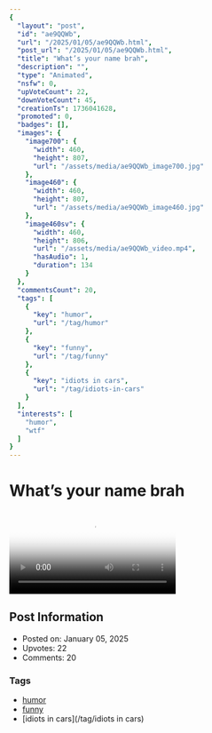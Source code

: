 ```yaml
---
{
  "layout": "post",
  "id": "ae9QQWb",
  "url": "/2025/01/05/ae9QQWb.html",
  "post_url": "/2025/01/05/ae9QQWb.html",
  "title": "What’s your name brah",
  "description": "",
  "type": "Animated",
  "nsfw": 0,
  "upVoteCount": 22,
  "downVoteCount": 45,
  "creationTs": 1736041628,
  "promoted": 0,
  "badges": [],
  "images": {
    "image700": {
      "width": 460,
      "height": 807,
      "url": "/assets/media/ae9QQWb_image700.jpg"
    },
    "image460": {
      "width": 460,
      "height": 807,
      "url": "/assets/media/ae9QQWb_image460.jpg"
    },
    "image460sv": {
      "width": 460,
      "height": 806,
      "url": "/assets/media/ae9QQWb_video.mp4",
      "hasAudio": 1,
      "duration": 134
    }
  },
  "commentsCount": 20,
  "tags": [
    {
      "key": "humor",
      "url": "/tag/humor"
    },
    {
      "key": "funny",
      "url": "/tag/funny"
    },
    {
      "key": "idiots in cars",
      "url": "/tag/idiots-in-cars"
    }
  ],
  "interests": [
    "humor",
    "wtf"
  ]
}
---
```


# What’s your name brah

<video controls playsinline loop poster="/assets/media/ae9QQWb_image460.jpg">
  <source src="/assets/media/ae9QQWb_video.mp4" type="video/mp4">
  Your browser does not support the video tag.
</video>

## Post Information

- Posted on: January 05, 2025
- Upvotes: 22
- Comments: 20

### Tags

- [humor](/tag/humor)
- [funny](/tag/funny)
- [idiots in cars](/tag/idiots in cars)
